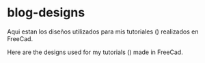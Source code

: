 # blog-designs
Aqui estan los diseños utilizados para mis tutoriales () realizados en FreeCad.

Here are the designs used for my tutorials () made in FreeCad.
